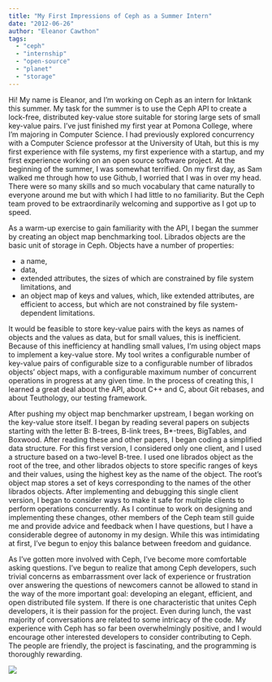 ```yaml
---
title: "My First Impressions of Ceph as a Summer Intern"
date: "2012-06-26"
author: "Eleanor Cawthon"
tags: 
  - "ceph"
  - "internship"
  - "open-source"
  - "planet"
  - "storage"
---
```


Hi! My name is Eleanor, and I’m working on Ceph as an intern for Inktank this summer. My task for the summer is to use the Ceph API to create a lock-free, distributed key-value store suitable for storing large sets of small key-value pairs. I’ve just finished my first year at Pomona College, where I’m majoring in Computer Science. I had previously explored concurrency with a Computer Science professor at the University of Utah, but this is my first experience with file systems, my first experience with a startup, and my first experience working on an open source software project. At the beginning of the summer, I was somewhat terrified. On my first day, as Sam walked me through how to use Github, I worried that I was in over my head. There were so many skills and so much vocabulary that came naturally to everyone around me but with which I had little to no familiarity. But the Ceph team proved to be extraordinarily welcoming and supportive as I got up to speed.

As a warm-up exercise to gain familiarity with the API, I began the summer by creating an object map benchmarking tool. Librados objects are the basic unit of storage in Ceph. Objects have a number of properties:

- a name,
- data,
- extended attributes, the sizes of which are constrained by file system limitations, and
- an object map of keys and values, which, like extended attributes, are efficient to access, but which are not constrained by file system-dependent limitations.

It would be feasible to store key-value pairs with the keys as names of objects and the values as data, but for small values, this is inefficient. Because of this inefficiency at handling small values, I’m using object maps to implement a key-value store. My tool writes a configurable number of key-value pairs of configurable size to a configurable number of librados objects’ object maps, with a configurable maximum number of concurrent operations in progress at any given time. In the process of creating this, I learned a great deal about the API, about C++ and C, about Git rebases, and about Teuthology, our testing framework.

After pushing my object map benchmarker upstream, I began working on the key-value store itself. I began by reading several papers on subjects starting with the letter B: B-trees, B-link trees, B\*-trees, BigTables, and Boxwood. After reading these and other papers, I began coding a simplified data structure. For this first version, I considered only one client, and I used a structure based on a two-level B-tree. I used one librados object as the root of the tree, and other librados objects to store specific ranges of keys and their values, using the highest key as the name of the object. The root’s object map stores a set of keys corresponding to the names of the other librados objects. After implementing and debugging this single client version, I began to consider ways to make it safe for multiple clients to perform operations concurrently. As I continue to work on designing and implementing these changes, other members of the Ceph team still guide me and provide advice and feedback when I have questions, but I have a considerable degree of autonomy in my design. While this was intimidating at first, I’ve begun to enjoy this balance between freedom and guidance.

As I’ve gotten more involved with Ceph, I’ve become more comfortable asking questions. I’ve begun to realize that among Ceph developers, such trivial concerns as embarrassment over lack of experience or frustration over answering the questions of newcomers cannot be allowed to stand in the way of the more important goal: developing an elegant, efficient, and open distributed file system. If there is one characteristic that unites Ceph developers, it is their passion for the project. Even during lunch, the vast majority of conversations are related to some intricacy of the code. My experience with Ceph has so far been overwhelmingly positive, and I would encourage other interested developers to consider contributing to Ceph. The people are friendly, the project is fascinating, and the programming is thoroughly rewarding.

![](http://track.hubspot.com/__ptq.gif?a=268973&k=14&bu=http://ceph.com&r=http://ceph.com/community/my-first-impressions-of-ceph-as-a-summer-intern/&bvt=rss&p=wordpress)
